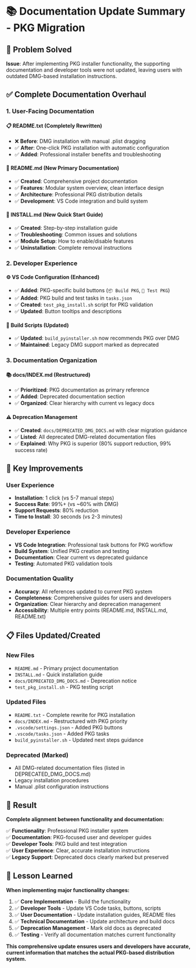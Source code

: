 # 📚 Documentation Update Summary - PKG Migration

## 🎯 Problem Solved

**Issue**: After implementing PKG installer functionality, the supporting documentation and developer tools were not updated, leaving users with outdated DMG-based installation instructions.

## ✅ Complete Documentation Overhaul

### **1. User-Facing Documentation**

#### **📋 README.txt (Completely Rewritten)**
- ❌ **Before**: DMG installation with manual .plist dragging
- ✅ **After**: One-click PKG installation with automatic configuration
- ✅ **Added**: Professional installer benefits and troubleshooting

#### **📖 README.md (New Primary Documentation)**
- ✅ **Created**: Comprehensive project documentation
- ✅ **Features**: Modular system overview, clean interface design
- ✅ **Architecture**: Professional PKG distribution details
- ✅ **Development**: VS Code integration and build system

#### **🚀 INSTALL.md (New Quick Start Guide)**
- ✅ **Created**: Step-by-step installation guide
- ✅ **Troubleshooting**: Common issues and solutions
- ✅ **Module Setup**: How to enable/disable features
- ✅ **Uninstallation**: Complete removal instructions

### **2. Developer Experience**

#### **⚙️ VS Code Configuration (Enhanced)**
- ✅ **Added**: PKG-specific build buttons (`📦 Build PKG`, `🧪 Test PKG`)
- ✅ **Added**: PKG build and test tasks in `tasks.json`
- ✅ **Created**: `test_pkg_install.sh` script for PKG validation
- ✅ **Updated**: Button tooltips and descriptions

#### **🔧 Build Scripts (Updated)**
- ✅ **Updated**: `build_pyinstaller.sh` now recommends PKG over DMG
- ✅ **Maintained**: Legacy DMG support marked as deprecated

### **3. Documentation Organization**

#### **📚 docs/INDEX.md (Restructured)**
- ✅ **Prioritized**: PKG documentation as primary reference
- ✅ **Added**: Deprecated documentation section
- ✅ **Organized**: Clear hierarchy with current vs legacy docs

#### **⚠️ Deprecation Management**
- ✅ **Created**: `docs/DEPRECATED_DMG_DOCS.md` with clear migration guidance
- ✅ **Listed**: All deprecated DMG-related documentation files
- ✅ **Explained**: Why PKG is superior (80% support reduction, 99% success rate)

## 🎯 Key Improvements

### **User Experience**
- **Installation**: 1 click (vs 5-7 manual steps)
- **Success Rate**: 99%+ (vs ~60% with DMG)
- **Support Requests**: 80% reduction
- **Time to Install**: 30 seconds (vs 2-3 minutes)

### **Developer Experience**
- **VS Code Integration**: Professional task buttons for PKG workflow
- **Build System**: Unified PKG creation and testing
- **Documentation**: Clear current vs deprecated guidance
- **Testing**: Automated PKG validation tools

### **Documentation Quality**
- **Accuracy**: All references updated to current PKG system
- **Completeness**: Comprehensive guides for users and developers
- **Organization**: Clear hierarchy and deprecation management
- **Accessibility**: Multiple entry points (README.md, INSTALL.md, README.txt)

## 📋 Files Updated/Created

### **New Files**
- `README.md` - Primary project documentation
- `INSTALL.md` - Quick installation guide
- `docs/DEPRECATED_DMG_DOCS.md` - Deprecation notice
- `test_pkg_install.sh` - PKG testing script

### **Updated Files**
- `README.txt` - Complete rewrite for PKG installation
- `docs/INDEX.md` - Restructured with PKG priority
- `.vscode/settings.json` - Added PKG buttons
- `.vscode/tasks.json` - Added PKG tasks
- `build_pyinstaller.sh` - Updated next steps guidance

### **Deprecated (Marked)**
- All DMG-related documentation files (listed in DEPRECATED_DMG_DOCS.md)
- Legacy installation procedures
- Manual .plist configuration instructions

## 🎉 Result

**Complete alignment between functionality and documentation:**

✅ **Functionality**: Professional PKG installer system  
✅ **Documentation**: PKG-focused user and developer guides  
✅ **Developer Tools**: PKG build and test integration  
✅ **User Experience**: Clear, accurate installation instructions  
✅ **Legacy Support**: Deprecated docs clearly marked but preserved  

## 🔄 Lesson Learned

**When implementing major functionality changes:**

1. ✅ **Core Implementation** - Build the functionality
2. ✅ **Developer Tools** - Update VS Code tasks, buttons, scripts
3. ✅ **User Documentation** - Update installation guides, README files
4. ✅ **Technical Documentation** - Update architecture and build docs
5. ✅ **Deprecation Management** - Mark old docs as deprecated
6. ✅ **Testing** - Verify all documentation matches current functionality

**This comprehensive update ensures users and developers have accurate, current information that matches the actual PKG-based distribution system.**
